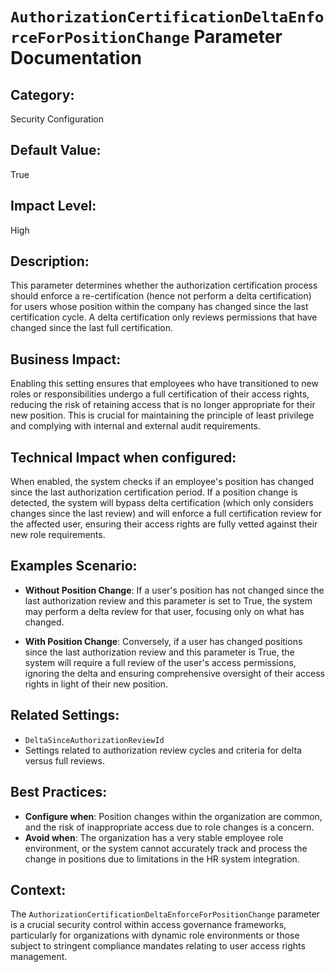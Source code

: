 # `AuthorizationCertificationDeltaEnforceForPositionChange` Parameter Documentation

## Category:
Security Configuration

## Default Value:
True

## Impact Level:
High

## Description:
This parameter determines whether the authorization certification process should enforce a re-certification (hence not perform a delta certification) for users whose position within the company has changed since the last certification cycle. A delta certification only reviews permissions that have changed since the last full certification.

## Business Impact:
Enabling this setting ensures that employees who have transitioned to new roles or responsibilities undergo a full certification of their access rights, reducing the risk of retaining access that is no longer appropriate for their new position. This is crucial for maintaining the principle of least privilege and complying with internal and external audit requirements.

## Technical Impact when configured:
When enabled, the system checks if an employee's position has changed since the last authorization certification period. If a position change is detected, the system will bypass delta certification (which only considers changes since the last review) and will enforce a full certification review for the affected user, ensuring their access rights are fully vetted against their new role requirements.

## Examples Scenario:
- **Without Position Change**: If a user's position has not changed since the last authorization review and this parameter is set to True, the system may perform a delta review for that user, focusing only on what has changed.
  
- **With Position Change**: Conversely, if a user has changed positions since the last authorization review and this parameter is True, the system will require a full review of the user's access permissions, ignoring the delta and ensuring comprehensive oversight of their access rights in light of their new position.

## Related Settings:
- `DeltaSinceAuthorizationReviewId`
- Settings related to authorization review cycles and criteria for delta versus full reviews.

## Best Practices:
- **Configure when**: Position changes within the organization are common, and the risk of inappropriate access due to role changes is a concern.
- **Avoid when**: The organization has a very stable employee role environment, or the system cannot accurately track and process the change in positions due to limitations in the HR system integration.

## Context:
The `AuthorizationCertificationDeltaEnforceForPositionChange` parameter is a crucial security control within access governance frameworks, particularly for organizations with dynamic role environments or those subject to stringent compliance mandates relating to user access rights management.